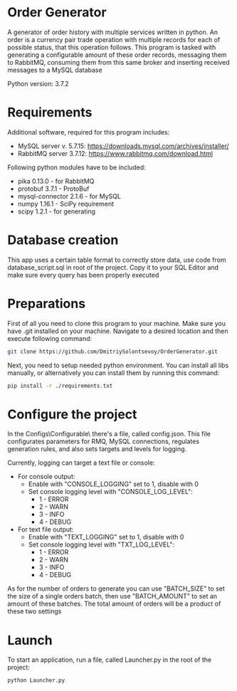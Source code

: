 # Order Generator
A generator of order history with multiple services written in python.
An order is a currency pair trade operation with multiple records for each of possible status, that this operation follows.
This program is tasked with generating a configurable amount of these order records, messaging them to RabbitMQ, consuming them from this same broker and inserting received messages to a MySQL database

  Python version: 3.7.2

# Requirements
Additional software, required for this program includes:
* MySQL server v. 5.7.15: https://downloads.mysql.com/archives/installer/
* RabbitMQ server 3.7.12: https://www.rabbitmq.com/download.html

Following python modules have to be included:
* pika 0.13.0 - for RabbitMQ
* protobuf 3.7.1 - ProtoBuf
* mysql-connector 2.1.6 - for MySQL
* numpy 1.16.1 - SciPy requirement
* scipy 1.2.1 - for generating

# Database creation
This app uses a certain table format to correctly store data, use code from database_script.sql in root of the project. Copy it to your SQL Editor and make sure every query has been properly executed

# Preparations
First of all you need to clone this program to your machine. Make sure you have .git installed on your machine. Navigate to a desired location and then execute following command:

```bash
git clone https://github.com/DmitriySolontsevoy/OrderGenerator.git
```

Next, you need to setup needed python environment. You can install all libs manually, or alternatively you can install them by running this command:

```bash
pip install -r ./requirements.txt 
```

# Configure the project
In the Configs\Configurable\ there's a file, called config.json. This file configurates parameters for RMQ, MySQL connections, regulates generation rules, and also sets targets and levels for logging.

Currently, logging can target a text file or console:
* For console output:
  * Enable with "CONSOLE_LOGGING" set to 1, disable with 0
  * Set console logging level with "CONSOLE_LOG_LEVEL":
    * 1 - ERROR
    * 2 - WARN
    * 3 - INFO
    * 4 - DEBUG   
* For text file output:
  * Enable with "TEXT_LOGGING" set to 1, disable with 0
  * Set console logging level with "TXT_LOG_LEVEL":
    * 1 - ERROR
    * 2 - WARN
    * 3 - INFO
    * 4 - DEBUG  

As for the number of orders to generate you can use "BATCH_SIZE" to set the size of a single orders batch, then use "BATCH_AMOUNT" to set an amount of these batches. The total amount of orders will be a product of these two settings

# Launch
To start an application, run a file, called Launcher.py in the root of the project:

```bash
python Launcher.py
```
